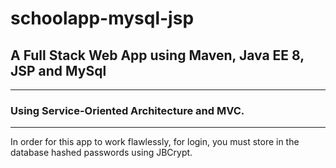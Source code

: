# schoolapp-mysql-jsp
## A Full Stack Web App using Maven, Java EE 8, JSP and MySql

***
### Using Service-Oriented Architecture and MVC.
***
In order for this app to work flawlessly, for login, you must store in the database hashed passwords using JBCrypt.
